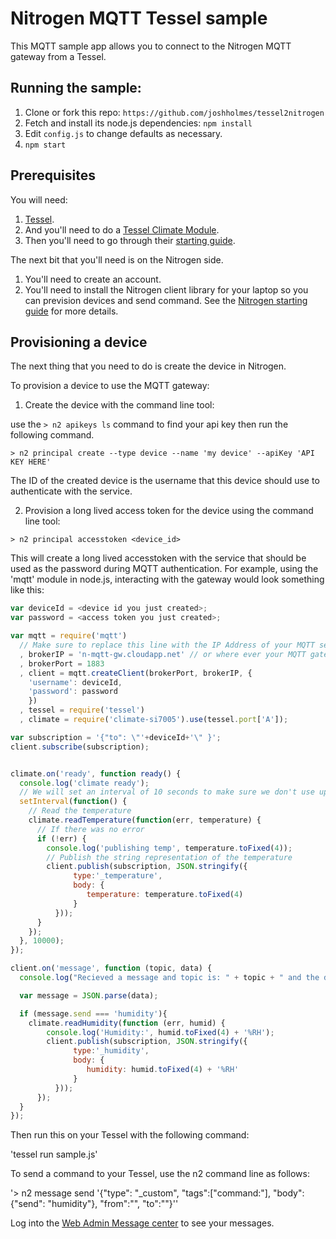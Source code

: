 # Nitrogen MQTT Tessel sample

This MQTT sample app allows you to connect to the Nitrogen MQTT gateway from a Tessel. 

## Running the sample:

1. Clone or fork this repo: `https://github.com/joshholmes/tessel2nitrogen`
2. Fetch and install its node.js dependencies: `npm install`
3. Edit `config.js` to change defaults as necessary.
4. `npm start`

## Prerequisites 

You will need: 
1. [Tessel](https://tessel.io/). 
2. And you'll need to do a [Tessel Climate Module](https://tessel.io/docs/climate). 
3. Then you'll need to go through their [starting guide](http://start.tessel.io/install). 

The next bit that you'll need is on the Nitrogen side. 

1. You'll need to create an account. 
2. You'll need to install the Nitrogen client library for your laptop so you can prevision devices and send command. See the [Nitrogen starting guide](http://nitrogen.io/guides/start/setup.html) for more details. 


## Provisioning a device

The next thing that you need to do is create the device in Nitrogen. 

To provision a device to use the MQTT gateway:
1. Create the device with the command line tool:

use the `> n2 apikeys ls` command to find your api key then run the following command.

`> n2 principal create --type device --name 'my device' --apiKey 'API KEY HERE'`

The ID of the created device is the username that this device should use to authenticate with the service.

2. Provision a long lived access token for the device using the command line tool:

`> n2 principal accesstoken <device_id>`

This will create a long lived accesstoken with the service that should be used as the password during MQTT authentication.  For example, using the 'mqtt' module in node.js, interacting with the gateway would look something like this:

``` javascript
var deviceId = <device id you just created>;
var password = <access token you just created>;

var mqtt = require('mqtt')
  // Make sure to replace this line with the IP Address of your MQTT server
  , brokerIP = 'n-mqtt-gw.cloudapp.net' // or where ever your MQTT gateway lives at the moment. 
  , brokerPort = 1883
  , client = mqtt.createClient(brokerPort, brokerIP, {
    'username': deviceId,
    'password': password
    })
  , tessel = require('tessel')
  , climate = require('climate-si7005').use(tessel.port['A']);

var subscription = '{"to": \"'+deviceId+'\" }';
client.subscribe(subscription);


climate.on('ready', function ready() {
  console.log('climate ready');
  // We will set an interval of 10 seconds to make sure we don't use up all of Tessel's 4 sockets
  setInterval(function() {
    // Read the temperature
    climate.readTemperature(function(err, temperature) {
      // If there was no error
      if (!err) {
        console.log('publishing temp', temperature.toFixed(4));
        // Publish the string representation of the temperature
        client.publish(subscription, JSON.stringify({
              type:'_temperature',
              body: {
                 temperature: temperature.toFixed(4)
              }
          }));
      }
    });
  }, 10000);
});

client.on('message', function (topic, data) {
  console.log("Recieved a message and topic is: " + topic + " and the data is " + data);

  var message = JSON.parse(data);

  if (message.send === 'humidity'){
    climate.readHumidity(function (err, humid) {
        console.log('Humidity:', humid.toFixed(4) + '%RH');
        client.publish(subscription, JSON.stringify({
              type:'_humidity',
              body: {
                 humidity: humid.toFixed(4) + '%RH'
              }
          }));
      });
  }
});
```

Then run this on your Tessel with the following command:

'tessel run sample.js'

To send a command to your Tessel, use the n2 command line as follows:

'> n2 message send '{"type": "_custom", "tags":["command:<device id>"], "body": {"send": "humidity"}, "from":"<principal id>", "to":"<device id>"}''

Log into the [Web Admin Message center](https://admin.nitrogen.io/#/messages/skip/0/sort/ts/direction/-1) to see your messages. 
